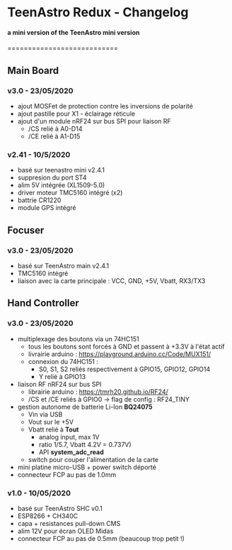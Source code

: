 # TeenAstro Redux - Changelog
#### a mini version of the TeenAstro mini version
===========================

## Main Board

### v3.0 - 23/05/2020

* ajout MOSFet de protection contre les inversions de polarité
* ajout pastille pour X1 - éclairage réticule
* ajout d'un module nRF24 sur bus SPI pour liaison RF
	* /CS relié à A0-D14
	* /CE relié à A1-D15

### v2.41 - 10/5/2020

* basé sur teenastro mini v2.4.1
* suppresion du port ST4
* alim 5V intégrée (XL1509-5.0)
* driver moteur TMC5160 intégré (x2)
* battrie CR1220
* module GPS intégré


## Focuser

### v3.0 - 23/05/2020

* basé sur TeenAstro main v2.4.1
* TMC5160 intégré
* liaison avec la carte principale : VCC, GND, +5V, Vbatt, RX3/TX3


## Hand Controller

### v3.0 - 23/05/2020

* multiplexage des boutons via un 74HC151
	* tous les boutons sont forcés à GND et passent à +3.3V à l'état actif
	* livrairie arduino : https://playground.arduino.cc/Code/MUX151/
	* connexion du 74HC151 :
		* S0, S1, S2 reliés respectivement à GPIO15, GPIO12, GPIO14
		* Y relié à GPIO13
* liaison RF nRF24 sur bus SPI
	* librairie arduino : https://tmrh20.github.io/RF24/
	* /CS et /CE reliés à GPIO0 -> flag de config : RF24_TINY
* gestion autonome de batterie Li-Ion **BQ24075**
	* Vin via USB
	* Vout sur le +5V
	* Vbatt relié à **Tout**
		* analog input, max 1V
		* ratio 1/5.7, Vbatt 4.2V = 0.737V)
		* API **system_adc_read**
	* switch pour couper l'alimentation de la carte
* mini platine micro-USB + power switch déporté
* connecteur FCP au pas de 1.0mm


### v1.0 - 10/05/2020

* basé sur TeenAstro SHC v0.1
* ESP8266 + CH340C
* capa + resistances pull-down CMS
* alim 12V pour écran OLED Midas
* connecteur FCP au pas de 0.5mm (beaucoup trop petit !)